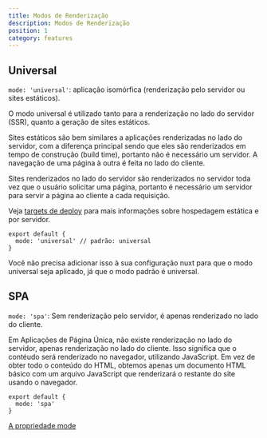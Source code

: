 ```yaml
---
title: Modos de Renderização
description: Modos de Renderização
position: 1
category: features
---
```


## Universal

`mode: 'universal'`: aplicação isomórfica (renderização pelo servidor ou sites estáticos).

O modo universal é utilizado tanto para a renderização no lado do servidor (SSR), quanto a geração de sites estáticos.

Sites estáticos são bem similares a aplicações renderizadas no lado do servidor, com a diferença principal sendo que eles são renderizados em tempo de construção (build time), portanto não é necessário um servidor. A navegação de uma página à outra é feita no lado do cliente.

Sites renderizados no lado do servidor são renderizados no servidor toda vez que o usuário solicitar uma página, portanto é necessário um servidor para servir a página ao cliente a cada requisição.

Veja [targets de deploy](/docs/2.x/features/deployment-targets) para mais informações sobre hospedagem estática e por servidor.

```js{}[nuxt.config.js]
export default {
  mode: 'universal' // padrão: universal
}
```

<base-alert type="info">
Você não precisa adicionar isso à sua configuração nuxt para que o modo universal seja aplicado, já que o modo padrão é universal.
</base-alert>

## SPA

`mode: 'spa'`: Sem renderização pelo servidor, é apenas renderizado no lado do cliente.

Em Aplicações de Página Única, não existe renderização no lado do servidor, apenas renderização no lado do cliente. Isso significa que o contéudo será renderizado no navegador, utilizando JavaScript. Em vez de obter todo o conteúdo do HTML, obtemos apenas um documento HTML básico com um arquivo JavaScript que renderizará o restante do site usando o navegador.

```js{}[nuxt.config.js]
export default {
  mode: 'spa'
}
```

<base-alert type="next">

[A propriedade mode](/docs/2.x/configuration-glossary/configuration-mode)

</base-alert>
